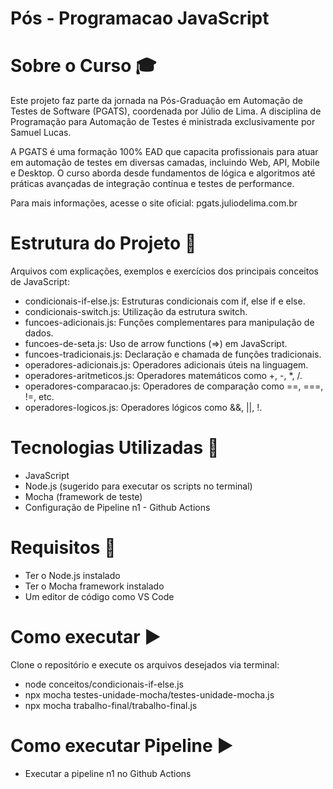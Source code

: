 # Pós - Programacao JavaScript


# Sobre o Curso 🎓
Este projeto faz parte da jornada na Pós-Graduação em Automação de Testes de Software (PGATS), coordenada por Júlio de Lima. A disciplina de Programação para Automação de Testes é ministrada exclusivamente por Samuel Lucas.

A PGATS é uma formação 100% EAD que capacita profissionais para atuar em automação de testes em diversas camadas, incluindo Web, API, Mobile e Desktop. O curso aborda desde fundamentos de lógica e algoritmos até práticas avançadas de integração contínua e testes de performance.

Para mais informações, acesse o site oficial: pgats.juliodelima.com.br

# Estrutura do Projeto 📁
Arquivos com explicações, exemplos e exercícios dos principais conceitos de JavaScript:

* condicionais-if-else.js: Estruturas condicionais com if, else if e else.
* condicionais-switch.js: Utilização da estrutura switch.
* funcoes-adicionais.js: Funções complementares para manipulação de dados.
* funcoes-de-seta.js: Uso de arrow functions (=>) em JavaScript.
* funcoes-tradicionais.js: Declaração e chamada de funções tradicionais.
* operadores-adicionais.js: Operadores adicionais úteis na linguagem.
* operadores-aritmeticos.js: Operadores matemáticos como +, -, *, /.
* operadores-comparacao.js: Operadores de comparação como ==, ===, !=, etc.
* operadores-logicos.js: Operadores lógicos como &&, ||, !.

# Tecnologias Utilizadas 🚀
* JavaScript
* Node.js (sugerido para executar os scripts no terminal)
* Mocha (framework de teste)
* Configuração de Pipeline n1 - Github Actions

# Requisitos 📝
* Ter o Node.js instalado
* Ter o Mocha framework instalado
* Um editor de código como VS Code

# Como executar ▶️
Clone o repositório e execute os arquivos desejados via terminal:
* node conceitos/condicionais-if-else.js
* npx mocha testes-unidade-mocha/testes-unidade-mocha.js
* npx mocha trabalho-final/trabalho-final.js

# Como executar Pipeline ▶️
* Executar a pipeline n1 no Github Actions
